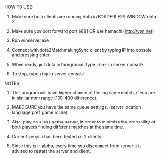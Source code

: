 HOW TO USE:

1. Make sure both clients are running dota in BORDERLESS WINDOW dota 2

2. Make sure you port forward port 6881 OR use hamachi (http://vpn.net)

3. Run winserver.exe

4. Connect with dota2MatchmakingSync client by typing IP into console and pressing enter

5. When ready, put dota in foreground, type `start` in server console

6. To stop, type `stop` in server console


NOTES:

1. This program will have higher chance of finding same match, if you are in similar mmr range (100-400 difference).

2. MAKE SURE you have the same queue settings. (server location, language pref, game mode)

3. Also, play on a less active server, in order to minimize the probability of both players finding different matches at the same time.

4. Current version has been tested on 2 clients

5. Since this is in alpha, every time you disconnect from server it is advised to restart the server and client.
